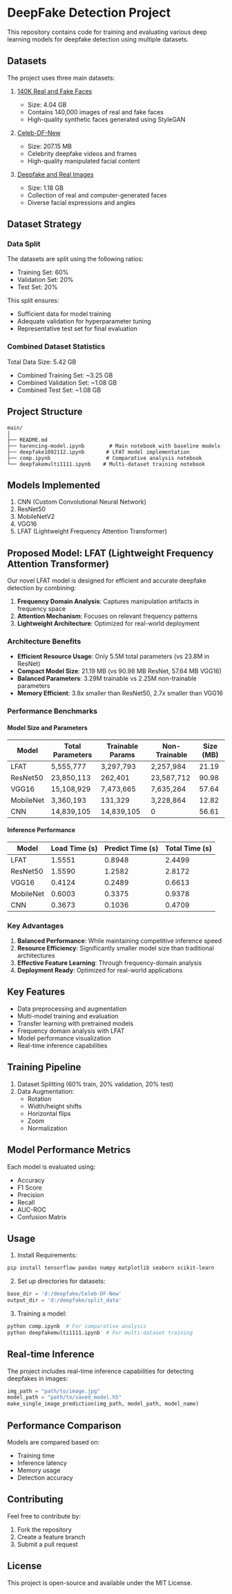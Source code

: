 # DeepFake Detection Project

This repository contains code for training and evaluating various deep learning models for deepfake detection using multiple datasets.

## Datasets

The project uses three main datasets:

1. [140K Real and Fake Faces](https://www.kaggle.com/datasets/xhlulu/140k-real-and-fake-faces)
   - Size: 4.04 GB
   - Contains 140,000 images of real and fake faces
   - High-quality synthetic faces generated using StyleGAN

2. [Celeb-DF-New](https://www.kaggle.com/datasets/mogpgo/celeb-df-new)
   - Size: 207.15 MB
   - Celebrity deepfake videos and frames
   - High-quality manipulated facial content

3. [Deepfake and Real Images](https://www.kaggle.com/datasets/manjilkarki/deepfake-and-real-images)
   - Size: 1.18 GB
   - Collection of real and computer-generated faces
   - Diverse facial expressions and angles

## Dataset Strategy

### Data Split
The datasets are split using the following ratios:
- Training Set: 60%
- Validation Set: 20%
- Test Set: 20%

This split ensures:
- Sufficient data for model training
- Adequate validation for hyperparameter tuning
- Representative test set for final evaluation

### Combined Dataset Statistics
Total Data Size: 5.42 GB
- Combined Training Set: ~3.25 GB
- Combined Validation Set: ~1.08 GB
- Combined Test Set: ~1.08 GB

## Project Structure

```
main/
│
├── README.md
├── harencing-model.ipynb        # Main notebook with baseline models
├── deepfake1092112.ipynb       # LFAT model implementation 
├── comp.ipynb                  # Comparative analysis notebook
└── deepfakemulti1111.ipynb    # Multi-dataset training notebook
```

## Models Implemented

1. CNN (Custom Convolutional Neural Network)
2. ResNet50 
3. MobileNetV2
4. VGG16
5. LFAT (Lightweight Frequency Attention Transformer)

## Proposed Model: LFAT (Lightweight Frequency Attention Transformer)

Our novel LFAT model is designed for efficient and accurate deepfake detection by combining:

1. **Frequency Domain Analysis**: Captures manipulation artifacts in frequency space
2. **Attention Mechanism**: Focuses on relevant frequency patterns
3. **Lightweight Architecture**: Optimized for real-world deployment

### Architecture Benefits
- **Efficient Resource Usage**: Only 5.5M total parameters (vs 23.8M in ResNet)
- **Compact Model Size**: 21.19 MB (vs 90.98 MB ResNet, 57.64 MB VGG16)
- **Balanced Parameters**: 3.29M trainable vs 2.25M non-trainable parameters
- **Memory Efficient**: 3.8x smaller than ResNet50, 2.7x smaller than VGG16

### Performance Benchmarks

#### Model Size and Parameters
| Model     | Total Parameters | Trainable Params | Non-Trainable | Size (MB) |
|-----------|------------------|------------------|---------------|-----------|
| LFAT      | 5,555,777       | 3,297,793       | 2,257,984     | 21.19    |
| ResNet50  | 23,850,113      | 262,401         | 23,587,712    | 90.98    |
| VGG16     | 15,108,929      | 7,473,665       | 7,635,264     | 57.64    |
| MobileNet | 3,360,193       | 131,329         | 3,228,864     | 12.82    |
| CNN       | 14,839,105      | 14,839,105      | 0             | 56.61    |

#### Inference Performance
| Model     | Load Time (s) | Predict Time (s) | Total Time (s) |
|-----------|---------------|------------------|----------------|
| LFAT      | 1.5551       | 0.8948          | 2.4499        |
| ResNet50  | 1.5590       | 1.2582          | 2.8172        |
| VGG16     | 0.4124       | 0.2489          | 0.6613        |
| MobileNet | 0.6003       | 0.3375          | 0.9378        |
| CNN       | 0.3673       | 0.1036          | 0.4709        |

### Key Advantages
1. **Balanced Performance**: While maintaining competitive inference speed
2. **Resource Efficiency**: Significantly smaller model size than traditional architectures
3. **Effective Feature Learning**: Through frequency-domain analysis
4. **Deployment Ready**: Optimized for real-world applications

## Key Features

- Data preprocessing and augmentation
- Multi-model training and evaluation
- Transfer learning with pretrained models
- Frequency domain analysis with LFAT
- Model performance visualization
- Real-time inference capabilities

## Training Pipeline

1. Dataset Splitting (60% train, 20% validation, 20% test)
2. Data Augmentation:
   - Rotation
   - Width/height shifts
   - Horizontal flips
   - Zoom
   - Normalization

## Model Performance Metrics

Each model is evaluated using:
- Accuracy
- F1 Score
- Precision
- Recall
- AUC-ROC
- Confusion Matrix

## Usage

1. Install Requirements:
```bash
pip install tensorflow pandas numpy matplotlib seaborn scikit-learn
```

2. Set up directories for datasets:
```python
base_dir = 'd:/deepfake/Celeb-DF-New'
output_dir = 'd:/deepfake/split_data'
```

3. Training a model:
```python
python comp.ipynb  # For comparative analysis
python deepfakemulti1111.ipynb  # For multi-dataset training
```

## Real-time Inference

The project includes real-time inference capabilities for detecting deepfakes in images:

```python
img_path = "path/to/image.jpg"
model_path = "path/to/saved_model.h5"
make_single_image_prediction(img_path, model_path, model_name)
```

## Performance Comparison

Models are compared based on:
- Training time
- Inference latency
- Memory usage
- Detection accuracy

## Contributing

Feel free to contribute by:
1. Fork the repository
2. Create a feature branch
3. Submit a pull request

## License

This project is open-source and available under the MIT License.
